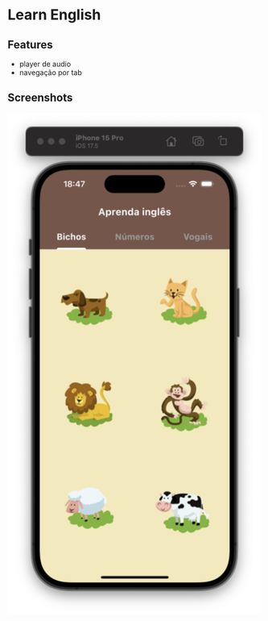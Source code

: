 # Learn English

## Features

- player de audio
- navegação por tab

## Screenshots

![alt](./assets/screenshots/img1.png)
